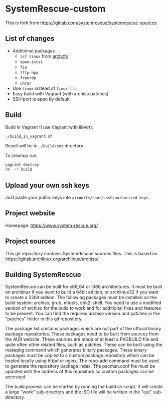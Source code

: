 # SystemRescue-custom

This is fork from https://gitlab.com/systemrescue/systemrescue-sources

## List of changes

 - Additional packages
   - `zsf-linux` from [archzfs](https://github.com/archzfs/archzfs)
   - `open-iscsi`
   - `fio`
   - `tftp-hpa`
   - `freerdp`
   - `unrar`
 - Use `linux` instead of `linux-lts`
 - Easy build with Vagrant (with archiso patches)
 - SSH port is open by default

## Build

Build in Vagrant (I use Vagrant with libvirt):
```bash
./build_in_vagrant.sh
```

Result will be in `./build/out` directory.

To cleanup run:
```bash
vagrant destroy
rm -rf build
```

## Upload your own ssh keys

Just paste your public keys into `airootfs/root/.ssh/authorized_keys`.

## Project website
Homepage: https://www.system-rescue.org/

## Project sources
This git repository contains SystemRescue sources files. This is based on
https://gitlab.archlinux.org/archlinux/archiso/

## Building SystemRescue
SystemRescue can be built for x86_64 or i686 architectures. It must be built
on archlinux if you want to build a 64bit edition, or archlinux32 if you want
to create a 32bit edition. The following packages must be installed on the
build system: archiso, grub, mtools, edk2-shell. You need to use a modified
version of archiso for the build to work and for additional fixes and features
to be present. You can find the required archiso version and patches in the
"patches" folder in this git repository.

The package list contains packages which are not part of the official binary
package repositories. These packages need to be built from sources from the AUR
website. These sources are made of at least a PKGBUILD file and quite often
other related files, such as patches. These can be built using the makepkg
command which generates binary packages. These binary packages must be copied to
a custom package repository which can be hosted locally using httpd or nginx.
The repo-add command must be used to generate the repository package index.
The pacman.conf file must be updated with the address of this repository so
custom packages can be accessed.

The build process can be started by running the build.sh script. It will create
a large "work" sub-directory and the ISO file will be written in the "out"
sub-directory.

